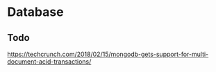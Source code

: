 # Database

## Todo

https://techcrunch.com/2018/02/15/mongodb-gets-support-for-multi-document-acid-transactions/
